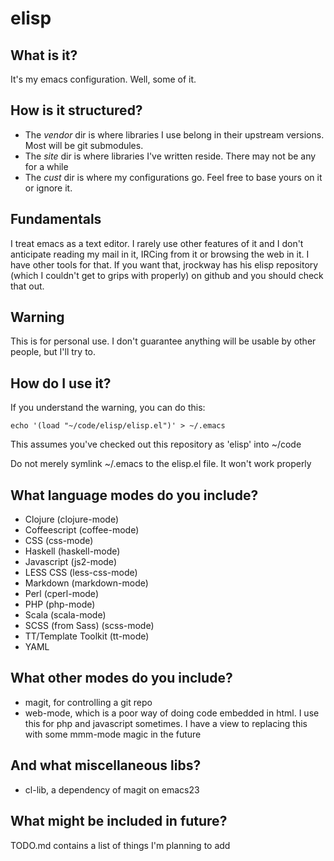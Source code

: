 elisp
=====

What is it?
-----------

It's my emacs configuration. Well, some of it.

How is it structured?
---------------------

 - The *vendor* dir is where libraries I use belong in their upstream versions. Most will be git submodules.
 - The *site* dir is where libraries I've written reside. There may not be any for a while
 - The *cust* dir is where my configurations go. Feel free to base yours on it or ignore it.

Fundamentals
------------

I treat emacs as a text editor. I rarely use other features of it and I don't anticipate reading my mail in it, IRCing from it or browsing the web in it. I have other tools for that. If you want that, jrockway has his elisp repository (which I couldn't get to grips with properly) on github and you should check that out.

Warning
-------

This is for personal use. I don't guarantee anything will be usable by other people, but I'll try to.

How do I use it?
----------------

If you understand the warning, you can do this:

    echo '(load "~/code/elisp/elisp.el")' > ~/.emacs

This assumes you've checked out this repository as 'elisp' into ~/code

Do not merely symlink ~/.emacs to the elisp.el file. It won't work properly

What language modes do you include?
-----------------------------------

* Clojure (clojure-mode)
* Coffeescript (coffee-mode)
* CSS (css-mode)
* Haskell (haskell-mode)
* Javascript (js2-mode)
* LESS CSS (less-css-mode)
* Markdown (markdown-mode)
* Perl (cperl-mode)
* PHP (php-mode)
* Scala (scala-mode)
* SCSS (from Sass) (scss-mode)
* TT/Template Toolkit (tt-mode)
* YAML

What other modes do you include?
--------------------------------

* magit, for controlling a git repo
* web-mode, which is a poor way of doing code embedded in html. I use this for php and javascript sometimes. I have a view to replacing this with some mmm-mode magic in the future


And what miscellaneous libs?
----------------------------

* cl-lib, a dependency of magit on emacs23

What might be included in future?
---------------------------------

TODO.md contains a list of things I'm planning to add